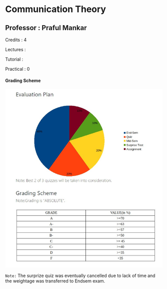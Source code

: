 # Communication Theory
## Professor : Praful Mankar

Credits : 4

Lectures : 

Tutorial : 

Practical : 0


#### Grading Scheme

![Grades Scheme](./Grading/CTgrades.jpg)

`Note:` The surprize quiz was eventually cancelled due to lack of time and the weightage was transferred to Endsem exam. 
